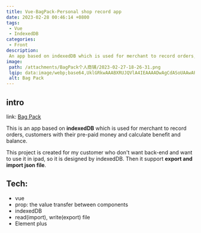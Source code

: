 ```yaml
---
title: Vue-BagPack-Personal shop record app
date: 2023-02-28 00:46:14 +0800
tags:
 - Vue
 - IndexedDB
categories:
 - Front
description: 
 An app based on indexedDB which is used for merchant to record orders, customers with their pre-paid money and calculate benefit and balance.
image:
 path: /attachments/BagPack个人商铺/2023-02-27-18-26-31.png
 lqip: data:image/webp;base64,UklGRkwAAABXRUJQVlA4IEAAAADwAgCdASoUAAwAPxFysFAsJqSisAgBgCIJZwBTAAo4gAD+79gKZUUE0Y2gACigDOxJZU8cWU+++oQrVnX9gAAA
 alt: Bag Pack
---
```


## intro

link: [Bag Pack](https://github.liuyifei.tech/BagPack/)

This is an app based on **indexedDB** which is used for merchant to record orders, customers with their pre-paid money and calculate benefit and balance.

This project is created for my customer who don't want back-end and want to use it in ipad, so it is designed by indexedDB. Then it support **export and import json file**.

## Tech:
* vue
* prop: the value transfer between components
* indexedDB
* read(import), write(export) file
* Element plus
